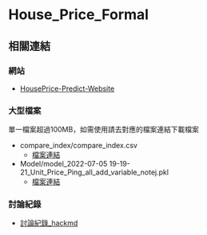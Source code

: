 ﻿# House_Price_Formal


## 相關連結

### 網站
- [HousePrice-Predict-Website](https://github.com/TWDS-2022-Group20/HousePrice-Predict-Website)

### 大型檔案
單一檔案超過100MB，如需使用請去對應的檔案連結下載檔案


- compare_index/compare_index.csv
    - [檔案連結](https://ms1mcuedu-my.sharepoint.com/personal/06546216_ms1_mcu_edu_tw/_layouts/15/onedrive.aspx?ga=1&id=%2Fpersonal%2F06546216%5Fms1%5Fmcu%5Fedu%5Ftw%2FDocuments%2F%E5%AF%A6%E5%83%B9%E7%99%BB%E9%99%B8%2FHouse%5FProject%2FFormal%2Fcompare%5Findex)
- Model/model_2022-07-05 19-19-21_Unit_Price_Ping_all_add_variable_notej.pkl
    - [檔案連結](https://ms1mcuedu-my.sharepoint.com/personal/06546216_ms1_mcu_edu_tw/_layouts/15/onedrive.aspx?ga=1&id=%2Fpersonal%2F06546216%5Fms1%5Fmcu%5Fedu%5Ftw%2FDocuments%2F%E5%AF%A6%E5%83%B9%E7%99%BB%E9%99%B8%2FHouse%5FProject%2FFormal%2FModel)  


### 討論紀錄
- [討論紀錄_hackmd](https://hackmd.io/@Cobra3279/SJ-QqccNc/%2FenEmGWWCRVWFEf5xO0hLRQ)

### 










